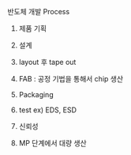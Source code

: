 반도체 개발 Process 

1. 제품 기획

2. 설계 

3. layout 후 tape out

4. FAB :  공정 기법을 통해서 chip 생산

5. Packaging 

6. test ex) EDS, ESD 

7. 신뢰성

8. MP 단계에서 대량 생산 

   